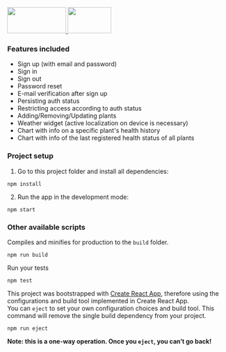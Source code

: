 <a href="https://firebase.google.com/">
  <img src="https://firebase.google.com/downloads/brand-guidelines/SVG/logo-built_black.svg" width="135" height="60" />
</a>

<a href="https://reactjs.org/">
  <img src="https://mildaintrainings.com/wp-content/uploads/2017/11/react-logo.png" width="100" height="60" />
</a>

### Features included

- Sign up (with email and password)
- Sign in
- Sign out
- Password reset
- E-mail verification after sign up
- Persisting auth status
- Restricting access according to auth status
- Adding/Removing/Updating plants
- Weather widget (active localization on device is necessary)
- Chart with info on a specific plant's health history
- Chart with info of the last registered health status of all plants

### Project setup

1. Go to this project folder and install all dependencies:

```
npm install
```

2. Run the app in the development mode:

```
npm start
```

### Other available scripts

Compiles and minifies for production to the `build` folder.

```
npm run build
```

Run your tests

```
npm test
```

This project was bootstrapped with [Create React App](https://github.com/facebook/create-react-app), therefore using the configurations and build tool implemented in Create React App.<br>
You can `eject` to set your own configuration choices and build tool. This command will remove the single build dependency from your project.

```
npm run eject
```

**Note: this is a one-way operation. Once you `eject`, you can’t go back!**
